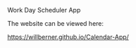 Work Day Scheduler App


The website can be viewed here:

https://willberner.github.io/Calendar-App/

